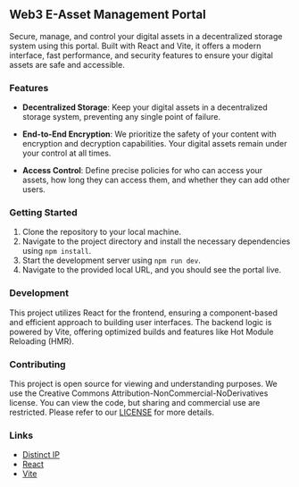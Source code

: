 ## Web3 E-Asset Management Portal

Secure, manage, and control your digital assets in a decentralized storage system using this portal. Built with React and Vite, it offers a modern interface, fast performance, and security features to ensure your digital assets are safe and accessible.

### Features

- **Decentralized Storage**: Keep your digital assets in a decentralized storage system, preventing any single point of failure.
  
- **End-to-End Encryption**: We prioritize the safety of your content with encryption and decryption capabilities. Your digital assets remain under your control at all times.
  
- **Access Control**: Define precise policies for who can access your assets, how long they can access them, and whether they can add other users.

### Getting Started

1. Clone the repository to your local machine.
2. Navigate to the project directory and install the necessary dependencies using `npm install`.
3. Start the development server using `npm run dev`.
4. Navigate to the provided local URL, and you should see the portal live.

### Development

This project utilizes React for the frontend, ensuring a component-based and efficient approach to building user interfaces. The backend logic is powered by Vite, offering optimized builds and features like Hot Module Reloading (HMR).

### Contributing

This project is open source for viewing and understanding purposes. We use the Creative Commons Attribution-NonCommercial-NoDerivatives license. You can view the code, but sharing and commercial use are restricted. Please refer to our [LICENSE](./LICENSE) for more details.

### Links

- [Distinct IP](https://www.distinctip.com)
- [React](https://reactjs.org/)
- [Vite](https://vitejs.dev/)
